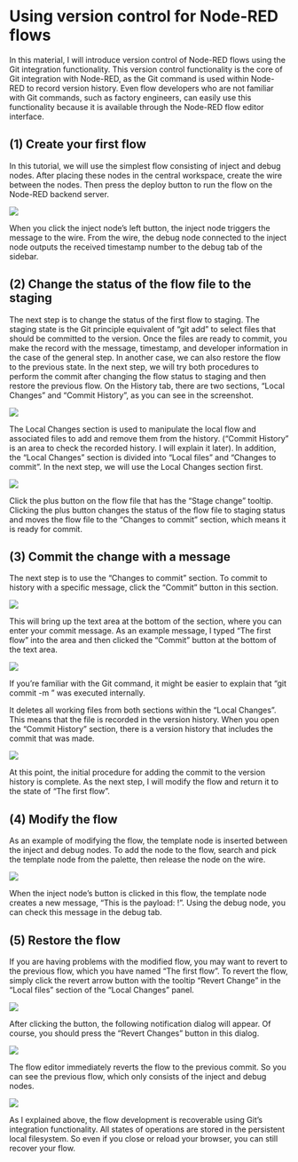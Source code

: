 # Using version control for Node-RED flows

In this material, I will introduce version control of Node-RED flows using the Git integration functionality. This version control functionality is the core of Git integration with Node-RED, as the Git command is used within Node-RED to record version history. Even flow developers who are not familiar with Git commands, such as factory engineers, can easily use this functionality because it is available through the Node-RED flow editor interface.

## (1) Create your first flow
In this tutorial, we will use the simplest flow consisting of inject and debug nodes. After placing these nodes in the central workspace, create the wire between the nodes. Then press the deploy button to run the flow on the Node-RED backend server.

![](https://miro.medium.com/v2/resize:fit:4800/format:webp/0*QElp-A9hrsLr4sht.png)

When you click the inject node’s left button, the inject node triggers the message to the wire. From the wire, the debug node connected to the inject node outputs the received timestamp number to the debug tab of the sidebar.

## (2) Change the status of the flow file to the staging
The next step is to change the status of the first flow to staging. The staging state is the Git principle equivalent of “git add” to select files that should be committed to the version. Once the files are ready to commit, you make the record with the message, timestamp, and developer information in the case of the general step. In another case, we can also restore the flow to the previous state. In the next step, we will try both procedures to perform the commit after changing the flow status to staging and then restore the previous flow. On the History tab, there are two sections, “Local Changes” and “Commit History”, as you can see in the screenshot.

![](https://miro.medium.com/v2/resize:fit:4800/format:webp/0*7jHnviAQDiH0fF8j.png)

The Local Changes section is used to manipulate the local flow and associated files to add and remove them from the history. (“Commit History” is an area to check the recorded history. I will explain it later). In addition, the “Local Changes” section is divided into “Local files” and “Changes to commit”. In the next step, we will use the Local Changes section first.

![](https://miro.medium.com/v2/resize:fit:4800/format:webp/0*-7zq9NLI3rs8y0um.png)

Click the plus button on the flow file that has the “Stage change” tooltip. Clicking the plus button changes the status of the flow file to staging status and moves the flow file to the “Changes to commit” section, which means it is ready for commit.

## (3) Commit the change with a message
The next step is to use the “Changes to commit” section. To commit to history with a specific message, click the “Commit” button in this section.

![](https://miro.medium.com/v2/resize:fit:4800/format:webp/0*4qSVjqixr7sFL7KH.png)

This will bring up the text area at the bottom of the section, where you can enter your commit message. As an example message, I typed “The first flow” into the area and then clicked the “Commit” button at the bottom of the text area.

![](https://miro.medium.com/v2/resize:fit:4800/format:webp/0*0nCzUABXCyLbuCj2.png)

If you’re familiar with the Git command, it might be easier to explain that “git commit -m <message>” was executed internally.

It deletes all working files from both sections within the “Local Changes”. This means that the file is recorded in the version history. When you open the “Commit History” section, there is a version history that includes the commit that was made.

![](https://miro.medium.com/v2/resize:fit:4800/format:webp/0*-ULWY4tiMcJwSz9f.png)

At this point, the initial procedure for adding the commit to the version history is complete. As the next step, I will modify the flow and return it to the state of “The first flow”.

## (4) Modify the flow
As an example of modifying the flow, the template node is inserted between the inject and debug nodes. To add the node to the flow, search and pick the template node from the palette, then release the node on the wire.

![](https://miro.medium.com/v2/resize:fit:4800/format:webp/0*HPyB7lqW2blEaoM8.png0)

When the inject node’s button is clicked in this flow, the template node creates a new message, “This is the payload: <timestamp>!”. Using the debug node, you can check this message in the debug tab.

## (5) Restore the flow
If you are having problems with the modified flow, you may want to revert to the previous flow, which you have named “The first flow”. To revert the flow, simply click the revert arrow button with the tooltip “Revert Change” in the “Local files” section of the “Local Changes” panel.

![](https://miro.medium.com/v2/resize:fit:4800/format:webp/0*HREMF-J_57pPh8ON.png)

After clicking the button, the following notification dialog will appear. Of course, you should press the “Revert Changes” button in this dialog.

![](https://miro.medium.com/v2/resize:fit:4800/format:webp/0*LMPpW24ZxkYR0uGb.png)

The flow editor immediately reverts the flow to the previous commit. So you can see the previous flow, which only consists of the inject and debug nodes.

![](https://miro.medium.com/v2/resize:fit:4800/format:webp/0*LMPpW24ZxkYR0uGb.png)

As I explained above, the flow development is recoverable using Git’s integration functionality. All states of operations are stored in the persistent local filesystem. So even if you close or reload your browser, you can still recover your flow.

